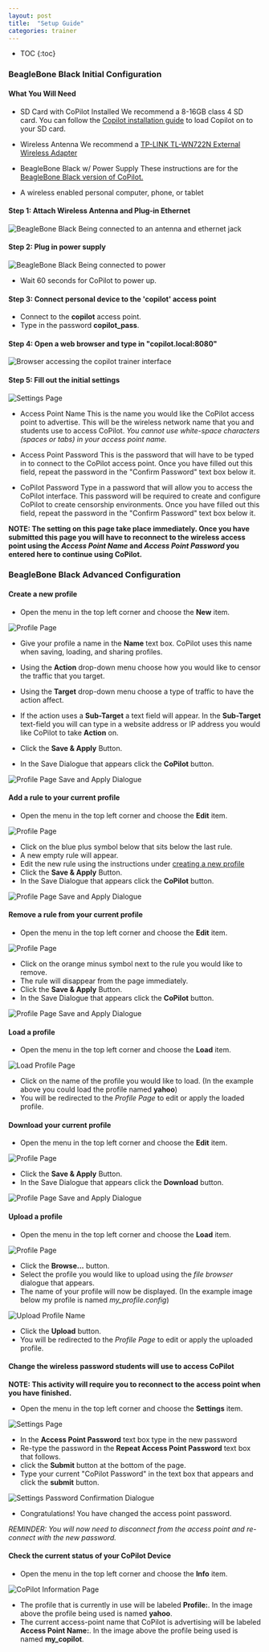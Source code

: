 ```yaml
---
layout: post
title:  "Setup Guide"
categories: trainer
---
```


* TOC
{:toc}


### BeagleBone Black Initial Configuration

#### What You Will Need

- SD Card with CoPilot Installed
We recommend a 8-16GB class 4 SD card. You can follow the [Copilot installation guide](http://openinternet.github.io/copilot/developer/2016/01/05/installation-guide.html) to load Copilot on to your SD card.

- Wireless Antenna
We recommend a [TP-LINK TL-WN722N External Wireless Adapter](http://www.amazon.com/TP-LINK-TL-WN722N-Wireless-Adapter-External/dp/B002SZEOLG)

- BeagleBone Black w/ Power Supply
These instructions are for the [BeagleBone Black version of CoPilot.](https://www.adafruit.com/products/1996)

- A wireless enabled personal computer, phone, or tablet

#### Step 1: Attach Wireless Antenna and Plug-in Ethernet

![BeagleBone Black Being connected to an antenna and ethernet jack](https://raw.github.com/wiki/openinternet/CoPilot/images/bbb_eth.png)

#### Step 2: Plug in power supply

![BeagleBone Black Being connected to power](https://raw.github.com/wiki/openinternet/CoPilot/images/bbb_power.png)

- Wait 60 seconds for CoPilot to power up.

#### Step 3: Connect personal device to the 'copilot' access point

- Connect to the **copilot** access point.
- Type in the password **copilot_pass**.

#### Step 4: Open a web browser and type in "copilot.local:8080"

![Browser accessing the copilot trainer interface](https://raw.github.com/wiki/openinternet/CoPilot/images/browser_copilot_url.png)

#### Step 5: Fill out the initial settings

![Settings Page](https://raw.github.com/wiki/openinternet/CoPilot/images/config_interface.png)

- Access Point Name
This is the name you would like the CoPilot access point to advertise. This will be the wireless network name that you and students use to access CoPilot. *You cannot use white-space characters (spaces or tabs) in your access point name.*

- Access Point Password
This is the password that will have to be typed in to connect to the CoPilot access point. Once you have filled out this field, repeat the password in the "Confirm Password" text box below it.

- CoPilot Password
Type in a password that will allow you to access the CoPilot interface. This password will be required to create and configure CoPilot to create censorship environments. Once you have filled out this field, repeat the password in the "Confirm Password" text box below it.

**NOTE: The setting on this page take place immediately. Once you have submitted this page you will have to reconnect to the wireless access point using the *Access Point Name* and *Access Point Password* you entered here to continue using CoPilot.**


### BeagleBone Black Advanced Configuration

#### Create a new profile

- Open the menu in the top left corner and choose the **New** item.

![Profile Page](https://raw.github.com/wiki/openinternet/CoPilot/images/profile_interface.png)

- Give your profile a name in the **Name** text box. CoPilot uses this name when saving, loading, and sharing profiles.
- Using the  **Action** drop-down menu choose how you would like to censor the traffic that you target.
- Using the **Target** drop-down menu choose a type of traffic to have the action affect.
- If the action uses a **Sub-Target** a text field will appear. In the **Sub-Target** text-field you will can type in a website address or IP address you would like CoPilot to take **Action** on.

- Click the **Save & Apply** Button.
- In the Save Dialogue that appears click the **CoPilot** button.

![Profile Page Save and Apply Dialogue](https://raw.github.com/wiki/openinternet/CoPilot/images/profile_save_n_apply.png)

#### Add a rule to your current profile

- Open the menu in the top left corner and choose the **Edit** item.

![Profile Page](https://raw.github.com/wiki/openinternet/CoPilot/images/profile_interface.png)

- Click on the blue plus symbol below that sits below the last rule.
- A new empty rule will appear.
- Edit the new rule using the instructions under [creating a new profile](https://github.com/OpenInternet/CoPilot/wiki/Setup-Guide#create-a-new-profile)
- Click the **Save & Apply** Button.
- In the Save Dialogue that appears click the **CoPilot** button.

![Profile Page Save and Apply Dialogue](https://raw.github.com/wiki/openinternet/CoPilot/images/profile_save_n_apply.png)

#### Remove a rule from your current profile

- Open the menu in the top left corner and choose the **Edit** item.

![Profile Page](https://raw.github.com/wiki/openinternet/CoPilot/images/profile_interface.png)

- Click on the orange minus symbol next to the rule you would like to remove.
- The rule will disappear from the page immediately.
- Click the **Save & Apply** Button.
- In the Save Dialogue that appears click the **CoPilot** button.

![Profile Page Save and Apply Dialogue](https://raw.github.com/wiki/openinternet/CoPilot/images/profile_save_n_apply.png)

#### Load a profile

- Open the menu in the top left corner and choose the **Load** item.

![Load Profile Page](https://raw.github.com/wiki/openinternet/CoPilot/images/load_profile.png)

- Click on the name of the profile you would like to load. (In the example above you could load the profile named **yahoo**)
- You will be redirected to the *Profile Page* to edit or apply the loaded profile.

#### Download your current profile

- Open the menu in the top left corner and choose the **Edit** item.

![Profile Page](https://raw.github.com/wiki/openinternet/CoPilot/images/profile_interface.png)

- Click the **Save & Apply** Button.
- In the Save Dialogue that appears click the **Download** button.

![Profile Page Save and Apply Dialogue](https://raw.github.com/wiki/openinternet/CoPilot/images/profile_save_n_apply.png)

#### Upload a profile

- Open the menu in the top left corner and choose the **Load** item.

![Profile Page](https://raw.github.com/wiki/openinternet/CoPilot/images/load_profile.png)

- Click the **Browse...** button.
- Select the profile you would like to upload using the *file browser* dialogue that appears.
- The name of your profile will now be displayed. (In the example image below my profile is named *my_profile.config*)

![Upload Profile Name](https://raw.github.com/wiki/openinternet/CoPilot/images/upload_prof_name.png)

- Click the **Upload** button.
- You will be redirected to the *Profile Page* to edit or apply the uploaded profile.


#### Change the wireless password students will use to access CoPilot

**NOTE: This activity will require you to reconnect to the access point when you have finished.**

- Open the menu in the top left corner and choose the **Settings** item.

![Settings Page](https://raw.github.com/wiki/openinternet/CoPilot/images/config_interface.png)

- In the **Access Point Password** text box type in the new password
- Re-type the password in the **Repeat Access Point Password** text box that follows.
- click the **Submit** button at the bottom of the page.
- Type your current "CoPilot Password" in the text box that appears and click the **submit** button.

![Settings Password Confirmation Dialogue](https://raw.github.com/wiki/openinternet/CoPilot/images/settings_pass_confirm.png)

- Congratulations! You have changed the access point password.

*REMINDER: You will now need to disconnect from the access point and re-connect with the new password.*

#### Check the current status of your CoPilot Device

- Open the menu in the top left corner and choose the **Info** item.

![CoPilot Information Page](https://raw.github.com/wiki/openinternet/CoPilot/images/info_interface.png)

- The profile that is currently in use will be labeled **Profile:**. In the image above the profile being used is named **yahoo**.
- The current access-point name that CoPilot is advertising will be labeled **Access Point Name:**. In the image above the profile being used is named **my_copilot**.
